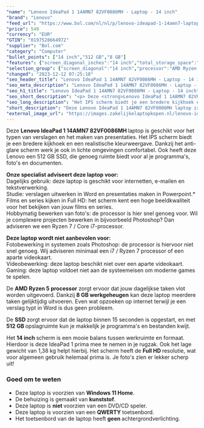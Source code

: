 ```yaml
---
"name": "Lenovo IdeaPad 1 14AMN7 82VF0086MH - Laptop - 14 inch"
"brand": "Lenovo"
"feed_url": "https://www.bol.com/nl/nl/p/lenovo-ideapad-1-14amn7-laptop-14-inch/9300000151986181"
"price": 549
"currency": "EUR"
"GTIN": "0197528664972"
"supplier": "Bol.com"
"category": "Computer"
"bullet_points": ["14 inch","512 GB","8 GB"]
"features": {"screen_diagonal_inches":"14 inch","total_storage_space":"512 GB","memory_size":"8 GB"}
"selection_group": {"screen_diagonal":"14 inch","processor":"AMD Ryzen 5","changed_price_past_3_days":false,"product_family":"Ideapad"}
"changed": "2023-12-12 07:25:18"
"seo_header_title": "Lenovo IdeaPad 1 14AMN7 82VF0086MH - Laptop - 14 inch"
"seo_meta_description": "Lenovo IdeaPad 1 14AMN7 82VF0086MH - Laptop - 14 inch"
"seo_h1_title": "Lenovo IdeaPad 1 14AMN7 82VF0086MH - Laptop - 14 inch"
"seo_short_description": "<p> Deze <strong>Lenovo IdeaPad 1 14AMN7 82VF0086MH </strong>laptop is geschikt voor het typen van verslagen en het maken van presentaties."
"seo_long_description": "Het IPS scherm biedt je een bredere kijkhoek en een realistische kleurweergave. Dankzij het anti-glare scherm werk je ook in lichte omgevingen comfortabel. Ook heeft deze Lenovo een 512 GB SSD, die genoeg ruimte biedt voor al je programma's, foto's en documenten. </p> <p> <strong>Onze specialist adviseert deze laptop voor:</strong><br />Dagelijks gebruik: deze laptop is geschikt voor internetten, e-mailen en tekstverwerking. <br />Studie: verslagen uitwerken in Word en presentaties maken in Powerpoint. *<br />Films en series kijken in Full HD: het scherm kent een hoge beeldkwaliteit voor het bekijken van jouw films en series. <br />Hobbymatig bewerken van foto's: de processor is hier snel genoeg voor. Wil je complexere projecten bewerken in bijvoorbeeld Photoshop? Dan adviseren we een Ryzen 7 / Core i7-processor. </p> <p> <strong>Deze laptop wordt niet aanbevolen voor:</strong><br />Fotobewerking in systemen zoals Photoshop: de processor is hiervoor niet snel genoeg. Wij adviseren minimaal een i7 / Ryzen 7 processor of een aparte videokaart. <br />Videobewerking: deze laptop beschikt niet over een aparte videokaart. <br />Gaming: deze laptop voldoet niet aan de systeemeisen om moderne games te spelen. </p> <p> De <strong>AMD Ryzen 5 processor</strong> zorgt ervoor dat jouw dagelijkse taken vlot worden uitgevoerd. Dankzij <strong>8 GB werkgeheugen</strong> kan deze laptop meerdere taken gelijktijdig uitvoeren. Even wat opzoeken op internet terwijl je een verslag typt in Word is dus geen probleem. </p> <p> De <strong>SSD </strong>zorgt ervoor dat de laptop binnen 15 seconden is opgestart, en met <strong>512 GB </strong>opslagruimte kun je makkelijk je programma's en bestanden kwijt. </p> <p> Het <strong>14 inch </strong>scherm is een mooie balans tussen werkruimte en formaat. Hierdoor is deze IdeaPad 1 prima mee te nemen in je rugzak. Ook het lage gewicht van 1,38 kg helpt hierbij. Het scherm heeft de <strong>Full HD </strong>resolutie, wat voor algemeen gebruik helemaal prima is. Je foto's zien er lekker scherp uit! </p> <h3>Goed om te weten</h3> <ul> <li>Deze laptop is voorzien van <strong>Windows 11 Home</strong>. </li> <li>De behuizing is gemaakt van <strong>kunststof</strong>. </li> <li>Deze laptop is <strong>niet </strong>voorzien van een DVD/CD speler. </li> <li>Deze laptop is voorzien van een <strong>QWERTY</strong> toetsenbord. </li> <li>Het toetsenbord van de laptop heeft <strong>geen </strong>achtergrondverlichting. </li> </ul>"
"short_description": "Deze Lenovo IdeaPad 1 14AMN7 82VF0086MH laptop is geschikt voor het typen van verslagen en het maken van presentaties. Het IPS scherm biedt je een bredere kijkhoek en een realistische kleurweergave. Dankzij het anti-glare scherm werk je ook in lichte omgevingen comfortabel. Ook heeft deze Lenovo een 512 GB SSD, die genoeg ruimte biedt voor al je programma's, foto's en documenten. Onze specialist adviseert deze laptop voor: Dagelijks gebruik: deze laptop is geschikt voor internetten, e-mailen en tekstverwerking. Studie: verslagen uitwerken in Word en presentaties maken in Powerpoint.* Films en series kijken in Full HD: het scherm kent een hoge beeldkwaliteit voor het bekijken van jouw films en series. Hobbymatig bewerken van foto's: de processor is hier snel genoeg voor. Wil je complexere projecten bewerken in bijvoorbeeld Photoshop? Dan adviseren we een Ryzen 7 / Core i7-processor. Deze laptop wordt niet aanbevolen voor: Fotobewerking in systemen zoals Photoshop: de processor is hiervoor niet snel genoeg. Wij adviseren minimaal een i7 / Ryzen 7 processor of een aparte videokaart. Videobewerking: deze laptop beschikt niet over een aparte videokaart. Gaming: deze laptop voldoet niet aan de systeemeisen om moderne games te spelen. De AMD Ryzen 5 processor zorgt ervoor dat jouw dagelijkse taken vlot worden uitgevoerd. Dankzij 8 GB werkgeheugen kan deze laptop meerdere taken gelijktijdig uitvoeren. Even wat opzoeken op internet terwijl je een verslag typt in Word is dus geen probleem. De SSD zorgt ervoor dat de laptop binnen 15 seconden is opgestart, en met 512 GB opslagruimte kun je makkelijk je programma's en bestanden kwijt. Het 14 inch scherm is een mooie balans tussen werkruimte en formaat. Hierdoor is deze IdeaPad 1 prima mee te nemen in je rugzak. Ook het lage gewicht van 1,38 kg helpt hierbij. Het scherm heeft de Full HD resolutie, wat voor algemeen gebruik helemaal prima is. Je foto's zien er lekker scherp uit! Goed om te weten Deze laptop is voorzien van Windows 11 Home. De behuizing is gemaakt van kunststof. Deze laptop is niet voorzien van een DVD/CD speler. Deze laptop is voorzien van een QWERTY toetsenbord. Het toetsenbord van de laptop heeft geen achtergrondverlichting."
"external_image_url": "https://images.zakelijkelaptopkopen.nl/lenovo-ideapad-1-14amn7-laptop-14-inch.webp"
---
```


<p> Deze <strong>Lenovo IdeaPad 1 14AMN7 82VF0086MH </strong>laptop is geschikt voor het typen van verslagen en het maken van presentaties. Het IPS scherm biedt je een bredere kijkhoek en een realistische kleurweergave. Dankzij het anti-glare scherm werk je ook in lichte omgevingen comfortabel. Ook heeft deze Lenovo een 512 GB SSD, die genoeg ruimte biedt voor al je programma's, foto's en documenten. </p> <p> <strong>Onze specialist adviseert deze laptop voor:</strong><br />Dagelijks gebruik: deze laptop is geschikt voor internetten, e-mailen en tekstverwerking.<br />Studie: verslagen uitwerken in Word en presentaties maken in Powerpoint.*<br />Films en series kijken in Full HD: het scherm kent een hoge beeldkwaliteit voor het bekijken van jouw films en series.<br />Hobbymatig bewerken van foto's: de processor is hier snel genoeg voor. Wil je complexere projecten bewerken in bijvoorbeeld Photoshop? Dan adviseren we een Ryzen 7 / Core i7-processor. </p> <p> <strong>Deze laptop wordt niet aanbevolen voor:</strong><br />Fotobewerking in systemen zoals Photoshop: de processor is hiervoor niet snel genoeg. Wij adviseren minimaal een i7 / Ryzen 7 processor of een aparte videokaart.<br />Videobewerking: deze laptop beschikt niet over een aparte videokaart.<br />Gaming: deze laptop voldoet niet aan de systeemeisen om moderne games te spelen. </p> <p> De <strong>AMD Ryzen 5 processor</strong> zorgt ervoor dat jouw dagelijkse taken vlot worden uitgevoerd. Dankzij <strong>8 GB werkgeheugen</strong> kan deze laptop meerdere taken gelijktijdig uitvoeren. Even wat opzoeken op internet terwijl je een verslag typt in Word is dus geen probleem. </p> <p> De <strong>SSD </strong>zorgt ervoor dat de laptop binnen 15 seconden is opgestart, en met <strong>512 GB </strong>opslagruimte kun je makkelijk je programma's en bestanden kwijt. </p> <p> Het <strong>14 inch </strong>scherm is een mooie balans tussen werkruimte en formaat. Hierdoor is deze IdeaPad 1 prima mee te nemen in je rugzak. Ook het lage gewicht van 1,38 kg helpt hierbij. Het scherm heeft de <strong>Full HD </strong>resolutie, wat voor algemeen gebruik helemaal prima is. Je foto's zien er lekker scherp uit! </p> <h3>Goed om te weten</h3> <ul> <li>Deze laptop is voorzien van <strong>Windows 11 Home</strong>.</li> <li>De behuizing is gemaakt van <strong>kunststof</strong>.</li> <li>Deze laptop is <strong>niet </strong>voorzien van een DVD/CD speler.</li> <li>Deze laptop is voorzien van een <strong>QWERTY</strong> toetsenbord.</li> <li>Het toetsenbord van de laptop heeft <strong>geen </strong>achtergrondverlichting.</li> </ul>